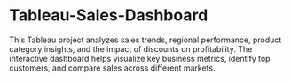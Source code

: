# Tableau-Sales-Dashboard
This Tableau project analyzes sales trends, regional performance, product category insights, and the impact of discounts on profitability. The interactive dashboard helps visualize key business metrics, identify top customers, and compare sales across different markets.
